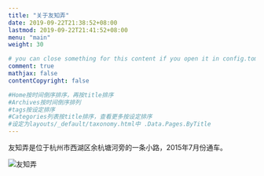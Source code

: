 ```yaml
---
title: "关于友知弄"
date: 2019-09-22T21:38:52+08:00
lastmod: 2019-09-22T21:41:52+08:00
menu: "main"
weight: 30

# you can close something for this content if you open it in config.toml.
comment: true
mathjax: false
contentCopyright: false

#Home按时间倒序排序，再按title排序
#Archives按时间倒序排列
#tags按设定排序
#Categories列表按title排序，查看更多按设定排序
#设定为layouts/_default/taxonomy.html中 .Data.Pages.ByTitle
---
```


友知弄是位于杭州市西湖区余杭塘河旁的一条小路，2015年7月份通车。

![友知弄](/youzhilane/img/about/youzhilane.jpg)